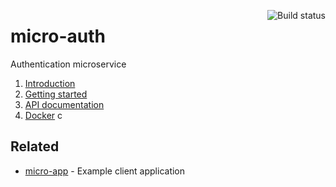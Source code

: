 <a href="https://travis-ci.org/vivekimsit/micro-auth"><img align="right" src="https://travis-ci.org/vivekimsit/micro-auth.svg?branch=master" alt="Build status" /></a>

# micro-auth
Authentication microservice

1. [Introduction](./docs/00_introduction.md)
2. [Getting started](./docs/01_getting_started.md)
3. [API documentation](./docs/02_api_docs.md)
4. [Docker](./docs/03_docker.md)
c

## Related

- [micro-app](https://github.com/vivekimsit/micro-app) - Example client application
